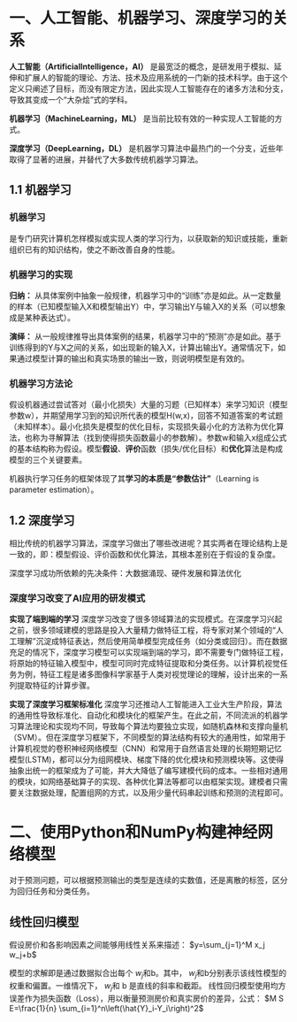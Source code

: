 

# 一、人工智能、机器学习、深度学习的关系

**人工智能（ArtificialIntelligence，AI）** 是最宽泛的概念，是研发用于模拟、延伸和扩展人的智能的理论、方法、技术及应用系统的一门新的技术科学。由于这个定义只阐述了目标，而没有限定方法，因此实现人工智能存在的诸多方法和分支，导致其变成一个“大杂烩”式的学科。

**机器学习（MachineLearning，ML）** 是当前比较有效的一种实现人工智能的方式。

**深度学习（DeepLearning，DL）** 是机器学习算法中最热门的一个分支，近些年取得了显著的进展，并替代了大多数传统机器学习算法。

## 1.1 机器学习

### 机器学习

是专门研究计算机怎样模拟或实现人类的学习行为，以获取新的知识或技能，重新组织已有的知识结构，使之不断改善自身的性能。

### 机器学习的实现

**归纳：** 从具体案例中抽象一般规律，机器学习中的“训练”亦是如此。从一定数量的样本（已知模型输入X和模型输出Y）中，学习输出Y与输入X的关系（可以想象成是某种表达式）。

**演绎：** 从一般规律推导出具体案例的结果，机器学习中的“预测”亦是如此。基于训练得到的Y与X之间的关系，如出现新的输入X，计算出输出Y。通常情况下，如果通过模型计算的输出和真实场景的输出一致，则说明模型是有效的。

### 机器学习方法论

假设机器通过尝试答对（最小化损失）大量的习题（已知样本）来学习知识（模型参数w），并期望用学习到的知识所代表的模型H(w,x)，回答不知道答案的考试题（未知样本）。最小化损失是模型的优化目标，实现损失最小化的方法称为优化算法，也称为寻解算法（找到使得损失函数最小的参数解）。参数w和输入x组成公式的基本结构称为假设。模型**假设**、**评价**函数（损失/优化目标）和**优化**算法是构成模型的三个关键要素。

机器执行学习任务的框架体现了其**学习的本质是“参数估计”**（Learning is parameter estimation）。

## 1.2 深度学习

相比传统的机器学习算法，深度学习做出了哪些改进呢？其实两者在理论结构上是一致的，即：模型假设、评价函数和优化算法，其根本差别在于假设的复杂度。

深度学习成功所依赖的先决条件：大数据涌现、硬件发展和算法优化

### 深度学习改变了AI应用的研发模式

**实现了端到端的学习** 深度学习改变了很多领域算法的实现模式。在深度学习兴起之前，很多领域建模的思路是投入大量精力做特征工程，将专家对某个领域的“人工理解”沉淀成特征表达，然后使用简单模型完成任务（如分类或回归）。而在数据充足的情况下，深度学习模型可以实现端到端的学习，即不需要专门做特征工程，将原始的特征输入模型中，模型可同时完成特征提取和分类任务。以计算机视觉任务为例，特征工程是诸多图像科学家基于人类对视觉理论的理解，设计出来的一系列提取特征的计算步骤。

**实现了深度学习框架标准化** 深度学习还推动人工智能进入工业大生产阶段，算法的通用性导致标准化、自动化和模块化的框架产生。在此之前，不同流派的机器学习算法理论和实现均不同，导致每个算法均要独立实现，如随机森林和支撑向量机（SVM）。但在深度学习框架下，不同模型的算法结构有较大的通用性，如常用于计算机视觉的卷积神经网络模型（CNN）和常用于自然语言处理的长期短期记忆模型(LSTM)，都可以分为组网模块、梯度下降的优化模块和预测模块等。这使得抽象出统一的框架成为了可能，并大大降低了编写建模代码的成本。一些相对通用的模块，如网络基础算子的实现、各种优化算法等都可以由框架实现。建模者只需要关注数据处理，配置组网的方式，以及用少量代码串起训练和预测的流程即可。

# 二、使用Python和NumPy构建神经网络模型

对于预测问题，可以根据预测输出的类型是连续的实数值，还是离散的标签，区分为回归任务和分类任务。

## 线性回归模型

假设房价和各影响因素之间能够用线性关系来描述：
$y=\sum_{j=1}^M x_j w_j+b$

模型的求解即是通过数据拟合出每个
$w_j$和b。其中，
$w_j$和b分别表示该线性模型的权重和偏置。一维情况下，
$w_j$和 b 是直线的斜率和截距。
线性回归模型使用均方误差作为损失函数（Loss），用以衡量预测房价和真实房价的差异，公式：
$M S E=\frac{1}{n} \sum_{i=1}^n\left(\hat{Y}_i-Y_i\right)^2$
